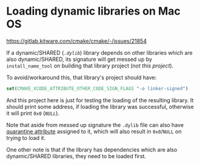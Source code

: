 # Loading dynamic libraries on Mac OS

<https://gitlab.kitware.com/cmake/cmake/-/issues/21854>

If a dynamic/SHARED (*`.dylib`*) library depends on other libraries which are also dynamic/SHARED, its signature will get messed up by `install_name_tool` on building that library project (*not this project*).

To avoid/workaround this, that library's project should have:

``` cmake
set(CMAKE_XCODE_ATTRIBUTE_OTHER_CODE_SIGN_FLAGS "-o linker-signed")
```

And this project here is just for testing the loading of the resulting library. It should print some address, if loading the library was successful, otherwise it will print `0x0` (*`NULL`*).

Note that aside from messed up signature the `.dylib` file can also have [quarantine attribute](https://github.com/retifrav/scraps/blob/master/_macos/index.md#removing-all-attributes) assigned to it, which will also result in `0x0`/`NULL` on trying to load it.

One other note is that if the library has dependencies which are also dynamic/SHARED libraries, they need to be loaded first.
